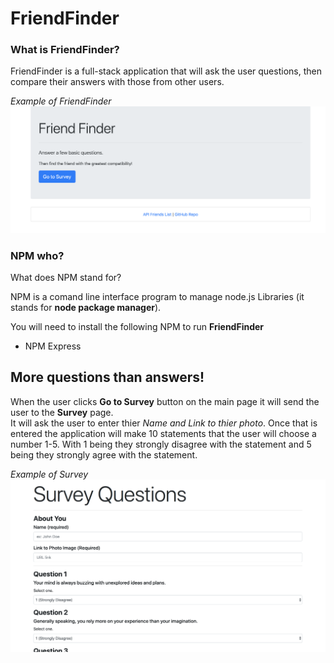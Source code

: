 # FriendFinder

### What is FriendFinder?
FriendFinder is a full-stack application that will ask the user questions, then compare their answers with those from other users. 

_Example of FriendFinder_
![Example of FriendFinder](/images/ffindex.png)

### NPM who?
What does NPM stand for?

NPM is a comand line interface program to manage node.js Libraries (it stands for **node package manager**).

You will need to install the following NPM to run **FriendFinder**
* NPM Express

## More questions than answers!
When the user clicks **Go to Survey** button on the main page it will send the user to the **Survey** page.  
It will ask the user to enter thier _Name and Link to thier photo_.
Once that is entered the application will make 10 statements that the user will choose a number 1-5.  With 1 being they strongly disagree with the statement and 5 being they strongly agree with the statement.

_Example of Survey_
![Example of Survey page](/images//ffsurvey.png)